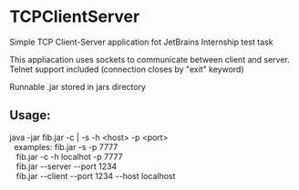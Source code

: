 # TCPClientServer
Simple TCP Client-Server application fot JetBrains Internship test task

This appliacation uses sockets to communicate between client and server.
Telnet support included (connection closes by "exit" keyword)

Runnable .jar stored in jars directory
## **Usage:** </br>
java -jar fib.jar -c | -s -h \<host\> -p \<port\> </br>
         &nbsp;&nbsp;examples: fib.jar -s -p 7777 </br>
                   &nbsp;&nbsp;&nbsp;fib.jar -c -h localhot -p 7777 </br>
                   &nbsp;&nbsp;&nbsp;fib.jar --server --port 1234 </br>
                   &nbsp;&nbsp;&nbsp;fib.jar --client --port 1234 --host localhost</br>
